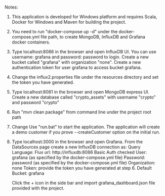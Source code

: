 Notes: 

1. This application is developed for Windows platform and requires Scala, Docker for Windows and Maven for building the project.
2. You need to run "docker-compose up -d" under the docker-compose.yml file path, to create MongoDB, InfluxDB and Grafana docker containers.
3. Type localhost:8086 in the browser and open InfluxDB UI. You can use username: grafana and password: password to login. 
Create a new bucket called "grafana" with organization "none". Create a new authentication token for user grafana to access bucket grafana.
4. Change the influx2.properties file under the resources directory and set the token you have generated.
5. Type localhost:8081 in the browser and open MongoDB express UI. Create a new database called "crypto_assets" with username "crypto" and password "crypto"
6. Run "mvn clean package" from command line under the project root path
7. Change Use "run.bat" to start the application. The application will create a demo customer if you prove --createCustomer option on the initial run. 
8. Type localhost:3000 in the browser and open Grafana. From the DataSources page create a new InfluxDB connection as:
    Query Language: Flux
    url: http://influxdb:8086 
    Basic Auth checked
    User: grafana (as specified by the docker-compose.yml file)
    Password: password (as specified by the docker-compose.yml file)
    Organization: none
    Token: provide the token you have generated at step 6.
    Default Bucket: grafana
    
    Click the + icon in the side bar and import grafana_dashboard.json file provided with the project.    
